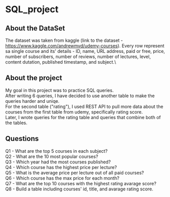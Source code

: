 # SQL_project

## About the DataSet
The dataset was taken from kaggle (link to the dataset - https://www.kaggle.com/andrewmvd/udemy-courses).
Every row represent sa single course and its' details - ID, name, URL address, paid or free, price, number of subscribers,
number of reviews, number of lectures, level, content dutation, published timestamp, and subject.\

## About the project
My goal in this project was to practice SQL queries.\
After writing 6 queries, I have decided to use another table to make the queries harder and uniqe.\
For the second table ("rating"), I used REST API to pull more data about the courses from the first table  from udemy, specifically rating score.\
Later, I wrote queries for the rating table and queries that combine both of the tables.

## Questions
Q1 - What are the top 5 courses in each subject?\
Q2 - What are the 10 most popular courses?\
Q3 - Which year had the most courses published?\
Q4 - Which course has the highest price per lecture?\
Q5 - What is the average price per lecture out of all paid courses?\
Q6 - Which course has the max price for each month?\
Q7 - What are the top 10 courses with the highest rating avarage score?\
Q8 - Build a table including courses' id, title, and avarage rating score.
